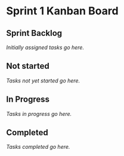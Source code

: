 # Sprint 1 Kanban Board

## Sprint Backlog

_Initially assigned tasks go here._

## Not started

_Tasks not yet started go here._

## In Progress

_Tasks in progress go here._

## Completed

_Tasks completed go here._


